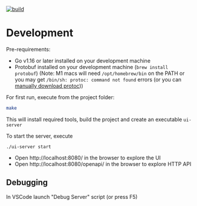 [![build](https://github.com/temporalio/ui-server/actions/workflows/test.yml/badge.svg)](https://github.com/temporalio/ui-server/actions/workflows/test.yml)

# Development
Pre-requirements:
 - Go v1.16 or later installed on your development machine
 - Protobuf installed on your development machine (`brew install protobuf`) (Note: M1 macs will need `/opt/homebrew/bin` on the PATH or you may get `/bin/sh: protoc: command not found` errors (or you can [manually download protoc](http://google.github.io/proto-lens/installing-protoc.html)))

For first run, execute from the project folder:
``` bash
make
```

This will install required tools, build the project and create an executable `ui-server`

To start the server, execute
```
./ui-server start
```

- Open http://localhost:8080/ in the browser to explore the UI
- Open http://localhost:8080/openapi/ in the browser to explore HTTP API

## Debugging
In VSCode launch "Debug Server" script (or press F5)
